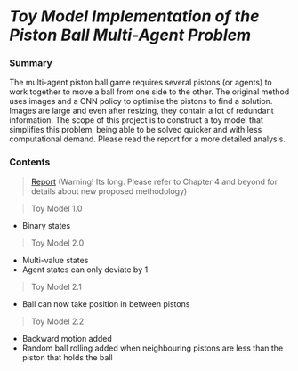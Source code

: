 
# _Toy Model Implementation of the Piston Ball Multi-Agent Problem_

### Summary 
The multi-agent piston ball game requires several pistons (or agents) to work together to move a ball from one side to the other. The original method uses images and a CNN policy to optimise the pistons to find a solution. Images are large and even after resizing, they contain a lot of redundant information. The scope of this project is to construct a toy model that simplifies this problem, being able to be solved quicker and with less computational demand. Please read the report for a more detailed analysis.
### Contents

> [Report](https://github.com/OJL96/Piston-Ball-Toy-Model/files/7219483/20316736_PHYS4037.pdf) (Warning! Its long. Please refer to Chapter 4 and beyond for details about new proposed methodology)  

> Toy Model 1.0 
* Binary states

> Toy Model 2.0
* Multi-value states
* Agent states can only deviate by 1

> Toy Model 2.1
* Ball can now take position in between pistons

> Toy Model 2.2
* Backward motion added
* Random ball rolling added when neighbouring pistons are less than the piston that holds the ball
